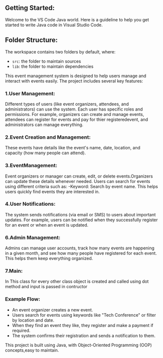 ## Getting Started:

Welcome to the VS Code Java world. Here is a guideline to help you get started to write Java code in Visual Studio Code.

## Folder Structure:

The workspace contains two folders by default, where:

- `src`: the folder to maintain sources
- `lib`: the folder to maintain dependencies

This event management system is designed to help users manage and interact with events easily. The project includes several key features:

### 1.User Management:
Different types of users (like event organizers, attendees, and administrators) can use the system. Each user has specific roles and permissions. For example, organizers can create and manage events, attendees can register for events and pay for thier registeredevent, and administrators can manage everything.

### 2.Event Creation and Management:
These events have details like the event's name, date, location, and capacity (how many people can attend). 

### 3.EventManagement:
Event organizers or manager can create, edit, or delete events.Organizers can update these details whenever needed.
Users can search for events using different criteria such as:
   -Keyword: Search by event name.
This helps users quickly find events they are interested in.

### 4.User Notifications:
The system sends notifications (via email or SMS) to users about important updates. For example, users can be notified when they successfully register for an event or when an event is updated.

### 6.Admin Management:
Admins can manage user accounts, track how many events are happening in a given month, and see how many people have registered for each event. This helps them keep everything organized.

### 7.Main:
In This class for every other class object is created and called using dot method and input is passed in contructor

### Example Flow:
- An event organizer creates a new event.
- Users search for events using keywords like "Tech Conference" or filter by location and date.
- When they find an event they like, they register and make a payment if required.
- The system confirms their registration and sends a notification to them.

This project is built using Java, with Object-Oriented Programming (OOP) concepts,easy to maintain.